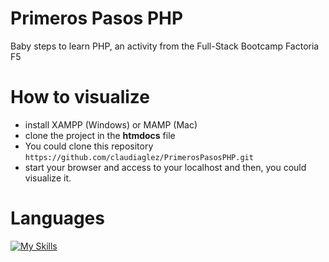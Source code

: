 # Primeros Pasos PHP
Baby steps to learn PHP, an activity from the Full-Stack Bootcamp Factoria F5

# How to visualize

* install XAMPP (Windows) or MAMP (Mac) 
* clone the project in the **htmdocs** file
* You could clone this repository
```https://github.com/claudiaglez/PrimerosPasosPHP.git```
* start your browser and access to your localhost 
and then, you could visualize it.

# Languages

[![My Skills](https://skillicons.dev/icons?i=php)](https://skillicons.dev)
